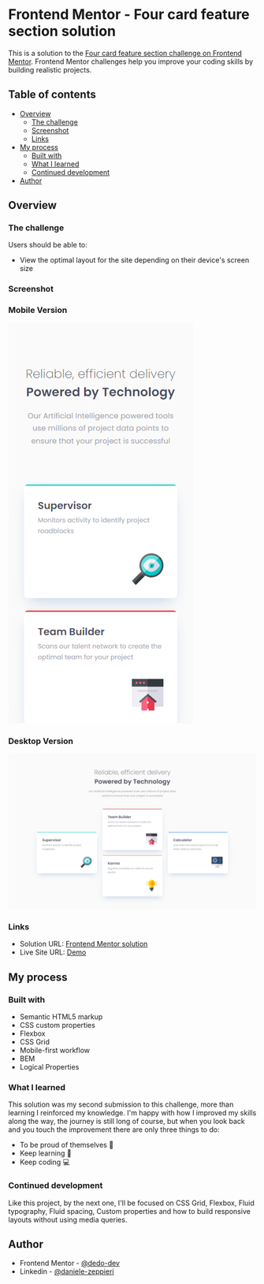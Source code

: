 # Frontend Mentor - Four card feature section solution

This is a solution to the [Four card feature section challenge on Frontend Mentor](https://www.frontendmentor.io/challenges/four-card-feature-section-weK1eFYK). Frontend Mentor challenges help you improve your coding skills by building realistic projects.

## Table of contents

- [Overview](#overview)
  - [The challenge](#the-challenge)
  - [Screenshot](#screenshot)
  - [Links](#links)
- [My process](#my-process)
  - [Built with](#built-with)
  - [What I learned](#what-i-learned)
  - [Continued development](#continued-development)
- [Author](#author)

## Overview

### The challenge

Users should be able to:

- View the optimal layout for the site depending on their device's screen size

### Screenshot

### Mobile Version
![](/images/mobile-version.png)

### Desktop Version
![](/images/desktop-version.png)

### Links

- Solution URL: [Frontend Mentor solution](https://your-solution-url.com)
- Live Site URL: [Demo](https://dz-four-card-feature-section.vercel.app/)

## My process

### Built with

- Semantic HTML5 markup
- CSS custom properties
- Flexbox
- CSS Grid
- Mobile-first workflow
- BEM
- Logical Properties

### What I learned

This solution was my second submission to this challenge, more than learning I reinforced my knowledge.
I'm happy with how I improved my skills along the way, the journey is still long of course, but when you look back and you touch the improvement there are only three things to do:
- To be proud of themselves 🥲
- Keep learning 📖
- Keep coding 💻

### Continued development

Like this project, by the next one, I'll be focused on CSS Grid, Flexbox, Fluid typography, Fluid spacing, Custom properties and how to build responsive layouts without using media queries.

## Author

- Frontend Mentor - [@dedo-dev](https://www.frontendmentor.io/profile/dedo-dev)
- Linkedin - [@daniele-zeppieri](https://www.linkedin.com/in/daniele-zeppieri-0b1a36252/)